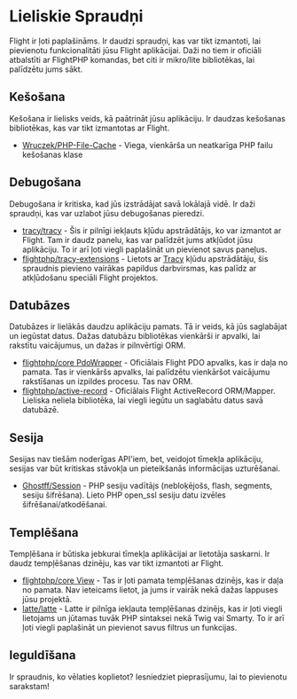 # Lieliskie Spraudņi

Flight ir ļoti paplašināms. Ir daudzi spraudņi, kas var tikt izmantoti, lai pievienotu funkcionalitāti jūsu Flight aplikācijai. Daži no tiem ir oficiāli atbalstīti ar FlightPHP komandas, bet citi ir mikro/lite bibliotēkas, lai palīdzētu jums sākt.

## Kešošana

Kešošana ir lielisks veids, kā paātrināt jūsu aplikāciju. Ir daudzas kešošanas bibliotēkas, kas var tikt izmantotas ar Flight.

- [Wruczek/PHP-File-Cache](/lieliskie-spraudņi/php-failu-kešošana) - Viega, vienkārša un neatkarīga PHP failu kešošanas klase

## Debugošana

Debugošana ir kritiska, kad jūs izstrādājat savā lokālajā vidē. Ir daži spraudņi, kas var uzlabot jūsu debugošanas pieredzi.

- [tracy/tracy](/lieliskie-spraudņi/tracy) - Šis ir pilnīgi iekļauts kļūdu apstrādātājs, ko var izmantot ar Flight. Tam ir daudz panelu, kas var palīdzēt jums atkļūdot jūsu aplikāciju. To ir arī ļoti viegli paplašināt un pievienot savus paneļus.
- [flightphp/tracy-extensions](/lieliskie-spraudņi/tracy-paplašinājumi) - Lietots ar [Tracy](/lieliskie-spraudņi/tracy) kļūdu apstrādātāju, šis spraudnis pievieno vairākas papildus darbvirsmas, kas palīdz ar atkļūdošanu speciāli Flight projektos.

## Datubāzes

Datubāzes ir lielākās daudzu aplikāciju pamats. Tā ir veids, kā jūs saglabājat un iegūstat datus. Dažas datubāzu bibliotēkas vienkārši ir apvalki, lai rakstītu vaicājumus, un dažas ir pilnvērtīgi ORM.

- [flightphp/core PdoWrapper](/lieliskie-spraudņi/pdo-apvalks) - Oficiālais Flight PDO apvalks, kas ir daļa no pamata. Tas ir vienkāršs apvalks, lai palīdzētu vienkāršot vaicājumu rakstīšanas un izpildes procesu. Tas nav ORM.
- [flightphp/active-record](/lieliskie-spraudņi/aktīvais-ieraksts) - Oficiālais Flight ActiveRecord ORM/Mapper. Lieliska neliela bibliotēka, lai viegli iegūtu un saglabātu datus savā datubāzē.

## Sesija

Sesijas nav tiešām noderīgas API'iem, bet, veidojot tīmekļa aplikāciju, sesijas var būt kritiskas stāvokļa un pieteikšanās informācijas uzturēšanai.

- [Ghostff/Session](/lieliskie-spraudņi/sesija) - PHP sesiju vadītājs (nebloķējošs, flash, segments, sesiju šifrēšana). Lieto PHP open_ssl sesiju datu izvēles šifrēšanai/atkodēšanai.

## Templēšana

Tempļēšana ir būtiska jebkurai tīmekļa aplikācijai ar lietotāja saskarni. Ir daudz tempļēšanas dzinēju, kas var tikt izmantoti ar Flight.

- [flightphp/core View](/mācīties#skati) - Tas ir ļoti pamata tempļēšanas dzinējs, kas ir daļa no pamata. Nav ieteicams lietot, ja jums ir vairāk nekā dažas lappuses jūsu projektā.
- [latte/latte](/lieliskie-spraudņi/latte) - Latte ir pilnīga iekļauta tempļēšanas dzinējs, kas ir ļoti viegli lietojams un jūtamas tuvāk PHP sintaksei nekā Twig vai Smarty. To ir arī ļoti viegli paplašināt un pievienot savus filtrus un funkcijas.

## Ieguldīšana

Ir spraudnis, ko vēlaties koplietot? Iesniedziet pieprasījumu, lai to pievienotu sarakstam!